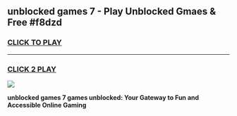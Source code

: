 
## unblocked games 7 - Play Unblocked Gmaes & Free #f8dzd
<h3>
<a href="https://news.freeplayer.one?title=unblocked_games_7&ref=26F">CLICK TO PLAY</a></h3>
<hr>

<h3>
<a href="https://news.freeplayer.one?title=unblocked_games_7&ref=26F">CLICK 2 PLAY</a>
  
</h3>

<a href="https://news.freeplayer.one?title=unblocked_games_7&ref=26F/"><img src="https://clearcache.store/games.png"></a>


**unblocked games 7 games unblocked: Your Gateway to Fun and Accessible Online Gaming**

